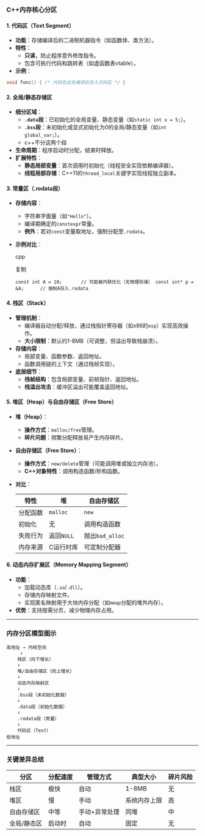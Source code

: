 ### **C++内存核心分区**

#### **1. 代码区（Text Segment）**

- **功能**：存储编译后的二进制机器指令（如函数体、类方法）。
- **特性**：
    - **只读**，防止程序意外修改指令。
    - 包含可执行代码和跳转表（如虚函数表vtable）。
- **示例**：
    
    

    
```c++
void func() { /* 代码在此处编译后存入代码区 */ }
```
#### **2. 全局/静态存储区**

- **细分区域**：
    - **`.data`段**：已初始化的全局变量、静态变量（如`static int x = 5;`）。
    - **`.bss`段**：未初始化或显式初始化为0的全局/静态变量（如`int global_var;`）。
    - c++不分这两个段
- **生命周期**：程序启动时分配，结束时释放。
- **扩展特性**：
    - **静态局部变量**：首次调用时初始化（线程安全实现依赖编译器）。
    - **线程局部存储**：C++11的`thread_local`关键字实现线程独立副本。

#### **3. 常量区（.rodata段）**

- **存储内容**：
    - 字符串字面量（如`"Hello"`）。
    - 编译期确定的`constexpr`常量。
    - **例外**：若对`const`变量取地址，强制分配至`.rodata`。
- **示例对比**：
    
    cpp
    
    复制
    
    `const int A = 10;       // 可能被内联优化（无物理存储） const int* p = &A;      // 强制A存入.rodata` 
    

#### **4. 栈区（Stack）**

- **管理机制**：
    - 编译器自动分配/释放，通过栈指针寄存器（如x86的`esp`）实现高效操作。
    - **大小限制**：默认约1-8MB（可调整，但溢出导致栈崩溃）。
- **存储内容**：
    - 局部变量、函数参数、返回地址。
    - 函数调用链的上下文（通过栈帧实现）。
- **底层细节**：
    - **栈帧结构**：包含局部变量、前帧指针、返回地址。
    - **栈溢出攻击**：缓冲区溢出可能覆盖返回地址。

#### **5. 堆区（Heap）与自由存储区（Free Store）**

- **堆（Heap）**：
    - **操作方式**：`malloc/free`管理。
    - **碎片问题**：频繁分配释放易产生内存碎片。
- **自由存储区（Free Store）**：
    - **操作方式**：`new/delete`管理（可能调用堆或独立内存池）。
    - **C++对象特性**：调用构造函数/析构函数。
- **对比**：
    
    |特性|堆|自由存储区|
    |---|---|---|
    |分配函数|`malloc`|`new`|
    |初始化|无|调用构造函数|
    |失败行为|返回`NULL`|抛出`bad_alloc`|
    |内存来源|C运行时库|可定制分配器|
    

#### **6. 动态内存扩展区（Memory Mapping Segment）**

- **功能**：
    - 加载动态库（`.so`/`.dll`）。
    - 存储内存映射文件。
    - 实现匿名映射用于大块内存分配（如`mmap`分配的堆外内存）。
- **优势**：支持按需分页，减少物理内存占用。

---

### **内存分区模型图示**

```
高地址 → 内核空间 
     ↓ 
    栈区（向下增长）
    ↓ 
    堆/自由存储区（向上增长）
    ↓ 
    动态内存映射区 
    ↓ 
    .bss段（未初始化数据）
    ↓ 
    .data段（初始化数据）
    ↓ 
    .rodata段（常量）
    ↓ 
    代码区（Text）
低地址 
```

---

### **关键差异总结**

|分区|分配速度|管理方式|典型大小|碎片风险|
|---|---|---|---|---|
|栈区|极快|自动|1-8MB|无|
|堆区|慢|手动|系统内存上限|高|
|自由存储区|中等|手动+异常处理|同堆|中|
|全局/静态区|启动时|自动|固定|无|